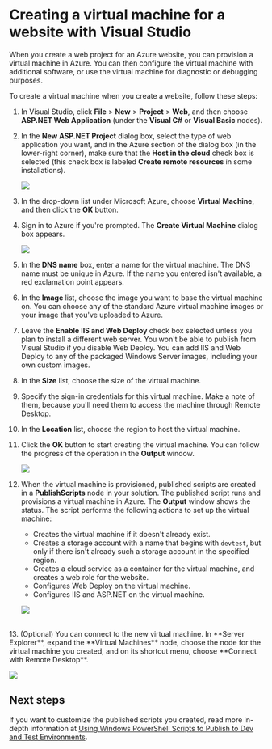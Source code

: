 <properties
	pageTitle="Creating a virtual machine for a web project using Visual Studio"
	description="Create a virtual machine for a website"
	services="virtual-machines"
	documentationCenter=""
	authors="kempb"
	manager="douge"
	editor=""/>

<tags
	ms.service="virtual-machines"
	ms.workload="infrastructure-services"
	ms.tgt_pltfrm="vm-multiple"
	ms.devlang="dotnet"
	ms.topic="article"
	ms.date="06/10/2015"
	ms.author="kempb"/>

# Creating a virtual machine for a website with Visual Studio

When you create a web project for an Azure website, you can provision a virtual machine in Azure. You can then configure the virtual machine with additional software, or use the virtual machine for diagnostic or debugging purposes.

To create a virtual machine when you create a website, follow these steps:

1. In Visual Studio, click **File** > **New** > **Project** > **Web**, and then choose **ASP.NET Web Application** (under the **Visual C#** or **Visual Basic** nodes).
2. In the **New ASP.NET Project** dialog box, select the type of web application you want, and in the Azure section of the dialog box (in the lower-right corner), make sure that the **Host in the cloud** check box is selected (this check box is labeled **Create remote resources** in some installations).

	![][0]

3. In the drop-down list under Microsoft Azure, choose **Virtual Machine**, and then click the **OK** button.
4. Sign in to Azure if you're prompted. The **Create Virtual Machine** dialog box appears.

	![][2]

5. In the **DNS name** box, enter a name for the virtual machine. The DNS name must be unique in Azure. If the name you entered isn't available, a red exclamation point appears.
6. In the **Image** list, choose the image you want to base the virtual machine on. You can choose any of the standard Azure virtual machine images or your image that you've uploaded to Azure.
7. Leave the **Enable IIS and Web Deploy** check box selected unless you plan to install a different web server. You won't be able to publish from Visual Studio if you disable Web Deploy. You can add IIS and Web Deploy to any of the packaged Windows Server images, including your own custom images.
8. In the **Size** list, choose the size of the virtual machine.
9. Specify the sign-in credentials for this virtual machine. Make a note of them, because you'll need them to access the machine through Remote Desktop.
10. In the **Location** list, choose the region to host the virtual machine.
11. Click  the **OK** button to start creating the virtual machine. You can follow the progress of the operation in the **Output** window.

	![][3]

12. When the virtual machine is provisioned, published scripts are created in a **PublishScripts** node in your solution. The published script runs and provisions a virtual machine in Azure. The **Output** window shows the status. The script performs the following actions to set up the virtual machine:

	* Creates the virtual machine if it doesn't already exist.
	* Creates a storage account with a name that begins with `devtest`, but only if there isn't already such a storage account in the specified region.
	* Creates a cloud service as a container for the virtual machine, and creates a web role for the website.
	* Configures Web Deploy on the virtual machine.
	* Configures IIS and ASP.NET on the virtual machine.

	![][4]

<br/>
13. (Optional) You can connect to the new virtual machine. In **Server Explorer**, expand the **Virtual Machines** node, choose the node for the virtual machine you created, and on its shortcut menu, choose **Connect with Remote Desktop**.

 ![][5]


## Next steps

If you want to customize the published scripts you created, read more in-depth information at [Using Windows PowerShell Scripts to Publish to Dev and Test Environments](http://msdn.microsoft.com/library/dn642480.aspx).

[0]: ./media/virtual-machines-dotnet-create-visual-studio-powershell/CreateVM_NewProject.PNG
[1]: ./media/dotnet-visual-studio-create-virtual-machine/CreateVM_SignIn.PNG
[2]: ./media/virtual-machines-dotnet-create-visual-studio-powershell/CreateVM_CreateVM.PNG
[3]: ./media/virtual-machines-dotnet-create-visual-studio-powershell/CreateVM_Provisioning.png
[4]: ./media/virtual-machines-dotnet-create-visual-studio-powershell/CreateVM_SolutionExplorer.png
[5]: ./media/virtual-machines-dotnet-create-visual-studio-powershell/VS_Create_VM_Connect.png
